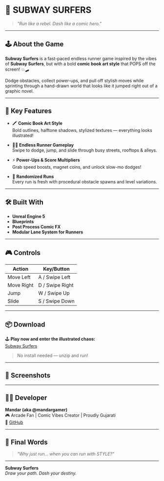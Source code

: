 # 🎨 SUBWAY SURFERS

> *"Run like a rebel. Dash like a comic hero."*

---

## 🕹️ About the Game

**Subway Surfers** is a fast-paced endless runner game inspired by the vibes of **Subway Surfers**, but with a bold **comic book art style** that POPS off the screen! 💥🛹

Dodge obstacles, collect power-ups, and pull off stylish moves while sprinting through a hand-drawn world that looks like it jumped right out of a graphic novel.

---

## 🎯 Key Features

- 🖍️ **Comic Book Art Style**  
  Bold outlines, halftone shadows, stylized textures — everything looks illustrated!

- 🏃‍♂️ **Endless Runner Gameplay**  
  Swipe to dodge, jump, and slide through busy streets, rooftops & alleys.

- ⚡ **Power-Ups & Score Multipliers**  
  Grab speed boosts, magnet coins, and unlock slow-mo dodges!

- 🔁 **Randomized Runs**  
  Every run is fresh with procedural obstacle spawns and level variations.

---

## 🛠️ Built With

- **Unreal Engine 5**
- **Blueprints**
- **Post Process Comic FX**
- **Modular Lane System for Runners**

---

## 🎮 Controls

| Action     | Key/Button      |
|------------|------------------|
| Move Left  | A / Swipe Left   |
| Move Right | D / Swipe Right  |
| Jump       | W / Swipe Up     |
| Slide      | S / Swipe Down   |

---

## 📦 Download

🕹️ **Play now and enter the illustrated chaos:**  
[Subway Surfers](https://drive.google.com/your-download-link)

> No install needed — unzip and run!

---

## 📸 Screenshots

>

---

## 🧑‍🎨 Developer

**Mandar (aka @mandargamer)**  
🎮 Arcade Fan | Comic Vibes Creator | Proudly Gujarati  
🔗 [GitHub](https://github.com/Mandar187)  

---

## 🎤 Final Words

> *"Why just run... when you can run with STYLE?"*

---

**Subway Surfers**  
_Draw your path. Dash your destiny._
